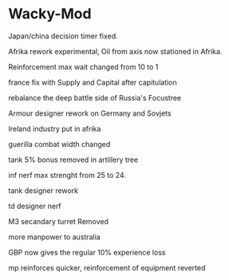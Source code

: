 # Wacky-Mod

Japan/china decision timer fixed.

Afrika rework experimental, Oil from axis now stationed in Afrika.

Reinforcement max wait changed from 10 to 1

france fix with Supply and Capital after capitulation

rebalance the deep battle side of Russia's Focustree

Armour designer rework on Germany and Sovjets

Ireland industry put in afrika

guerilla combat width changed

tank 5% bonus removed in artillery tree

inf nerf max strenght from 25 to 24.

tank designer rework

td designer nerf

M3 secandary turret Removed

more manpower to australia

GBP now gives the regular 10% experience loss

mp reinforces quicker, reinforcement of equipment reverted
